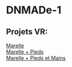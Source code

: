 # DNMADe-1
 
## Projets VR:
[Marelle](/HTML/marelle/marelle.html)  
[Marelle + Pieds](/HTML/marelle/marelle_pieds.html)  
[Marelle + Pieds et Mains](/HTML/marelle/marelle_pieds-mains.html)
